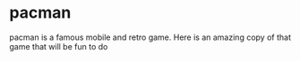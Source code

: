 # pacman
pacman is a famous mobile and retro game. Here is an amazing copy of that game that will be fun to do
